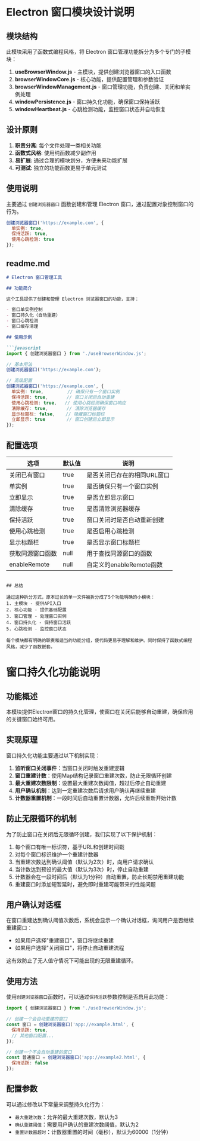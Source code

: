 # Electron 窗口模块设计说明

## 模块结构

此模块采用了函数式编程风格，将 Electron 窗口管理功能拆分为多个专门的子模块：

1. **useBrowserWindow.js** - 主模块，提供创建浏览器窗口的入口函数
2. **browserWindowCore.js** - 核心功能，提供配置管理和参数验证
3. **browserWindowManagement.js** - 窗口管理功能，负责创建、关闭和单实例处理
4. **windowPersistence.js** - 窗口持久化功能，确保窗口保持活跃
5. **windowHeartbeat.js** - 心跳检测功能，监控窗口状态并自动恢复

## 设计原则

1. **职责分离**: 每个文件处理一类相关功能
2. **函数式风格**: 使用纯函数减少副作用
3. **易扩展**: 通过合理的模块划分，方便未来功能扩展
4. **可测试**: 独立的功能函数更易于单元测试

## 使用说明

主要通过 `创建浏览器窗口` 函数创建和管理 Electron 窗口，通过配置对象控制窗口的行为。

```javascript
创建浏览器窗口('https://example.com', {
  单实例: true,
  保持活跃: true,
  使用心跳检测: true
});
```

## readme.md

```markdown:src/toolBox/base/useElectron/forWindow/readme.md
# Electron 窗口管理工具

## 功能简介

这个工具提供了创建和管理 Electron 浏览器窗口的功能，支持：

- 窗口单实例控制
- 窗口持久化（自动重建）
- 窗口心跳检测
- 窗口缓存清理

## 使用示例

```javascript
import { 创建浏览器窗口 } from './useBrowserWindow.js';

// 基本用法
创建浏览器窗口('https://example.com');

// 高级配置
创建浏览器窗口('https://example.com', {
  单实例: true,         // 确保只有一个窗口实例
  保持活跃: true,       // 窗口关闭后自动重建
  使用心跳检测: true,   // 使用心跳检测确保窗口响应
  清除缓存: true,       // 清除浏览器缓存
  显示标题栏: false,    // 隐藏窗口标题栏
  立即显示: true        // 窗口创建后立即显示
});
```

## 配置选项

| 选项 | 默认值 | 说明 |
|------|--------|------|
| 关闭已有窗口 | true | 是否关闭已存在的相同URL窗口 |
| 单实例 | true | 是否确保只有一个窗口实例 |
| 立即显示 | true | 是否立即显示窗口 |
| 清除缓存 | true | 是否清除浏览器缓存 |
| 保持活跃 | true | 窗口关闭时是否自动重新创建 |
| 使用心跳检测 | true | 是否启用心跳检测 |
| 显示标题栏 | true | 是否显示窗口标题栏 |
| 获取同源窗口函数 | null | 用于查找同源窗口的函数 |
| enableRemote | null | 自定义的enableRemote函数 |
```

## 总结

通过这种拆分方式，原本过长的单一文件被拆分成了5个功能明确的小模块：
1. 主模块 - 提供API入口
2. 核心功能 - 提供基础配置
3. 窗口管理 - 处理窗口实例
4. 窗口持久化 - 保持窗口活跃
5. 心跳检测 - 监控窗口状态

每个模块都有明确的职责和适当的功能分组，使代码更易于理解和维护。同时保持了函数式编程风格，减少了函数嵌套。 
```

# 窗口持久化功能说明

## 功能概述

本模块提供Electron窗口的持久化管理，使窗口在关闭后能够自动重建，确保应用的关键窗口始终可用。

## 实现原理

窗口持久化功能主要通过以下机制实现：

1. **监听窗口关闭事件**：当窗口关闭时触发重建逻辑
2. **窗口重建计数**：使用Map结构记录窗口重建次数，防止无限循环创建
3. **最大重建次数限制**：设置最大重建次数阈值，超过后停止自动重建
4. **用户确认机制**：达到一定重建次数后请求用户确认再继续重建
5. **计数器重置机制**：一段时间后自动重置计数器，允许后续重新开始计数

## 防止无限循环的机制

为了防止窗口在关闭后无限循环创建，我们实现了以下保护机制：

1. 每个窗口有唯一标识符，基于URL和创建时间戳
2. 对每个窗口标识维护一个重建计数器
3. 当重建次数达到确认阈值（默认为2次）时，向用户请求确认
4. 当计数达到预设的最大值（默认为3次）时，停止自动重建
5. 计数器会在一段时间后（默认为1分钟）自动重置，防止长期禁用重建功能
6. 重建窗口时添加短暂延时，避免即时重建可能带来的性能问题

## 用户确认对话框

在窗口重建达到确认阈值次数后，系统会显示一个确认对话框，询问用户是否继续重建窗口：

- 如果用户选择"重建窗口"，窗口将继续重建
- 如果用户选择"关闭窗口"，将停止自动重建流程

这有效防止了无人值守情况下可能出现的无限重建循环。

## 使用方法

使用`创建浏览器窗口`函数时，可以通过`保持活跃`参数控制是否启用此功能：

```javascript
import { 创建浏览器窗口 } from './useBrowserWindow.js';

// 创建一个会自动重建的窗口
const 窗口 = 创建浏览器窗口('app://example.html', { 
  保持活跃: true, 
  // 其他窗口配置...
});

// 创建一个不会自动重建的窗口
const 普通窗口 = 创建浏览器窗口('app://example2.html', { 
  保持活跃: false 
});
```

## 配置参数

可以通过修改以下常量来调整持久化行为：

- `最大重建次数`：允许的最大重建次数，默认为3
- `确认重建阈值`：需要用户确认的重建次数阈值，默认为2
- `重置计数器超时`：计数器重置的时间（毫秒），默认为60000（1分钟）
